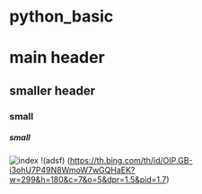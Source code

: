 # python_basic

# main header
## smaller header
### small
##### small
![index](https://user-images.githubusercontent.com/77041372/103737486-49646a00-502d-11eb-8a85-aae4be547e8a.jpg)
!(adsf)
(https://th.bing.com/th/id/OIP.GB-i3ohU7P49N8WmoW7wGQHaEK?w=299&h=180&c=7&o=5&dpr=1.5&pid=1.7)
